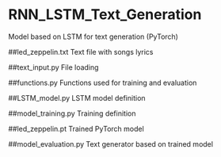 # RNN_LSTM_Text_Generation
Model based on LSTM for text generation (PyTorch)


##led_zeppelin.txt
Text file with songs lyrics

##text_input.py
File loading

##functions.py
Functions used for training and evaluation

##LSTM_model.py
LSTM model definition

##model_training.py
Training definition

##led_zeppelin.pt
Trained PyTorch model

##model_evaluation.py
Text generator based on trained model


